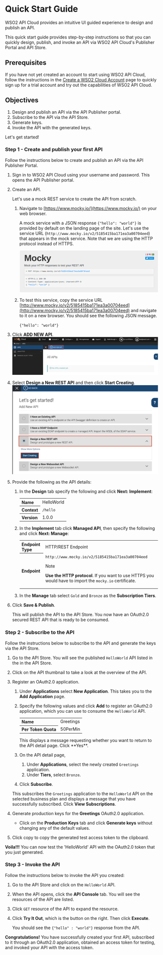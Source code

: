 # Quick Start Guide

WSO2 API Cloud provides an intuitive UI guided experience to design and publish an API.

This quick start guide provides step-by-step instructions so that you can quickly design, publish, and invoke an API via WSO2 API Cloud's Publisher Portal and API Store.

## Prerequisites

If you have not yet created an account to start using WSO2 API Cloud, follow the instructions in the [Create a WSO2 Cloud Account](../create-a-wso2-cloud-account) page to quickly sign up for a trial account and try out the capabilities of WSO2 API Cloud. 


## Objectives

1. Design and publish an API via the API Publisher portal.
2. Subscribe to the API via the API Store.
3. Generate keys.
4. Invoke the API with the generated keys.


Let's get started!

### Step 1 - Create and publish your first API

Follow the instructions below to create and publish an API via the API Publisher Portal.

1. Sign in to WSO2 API Cloud using your username and password. This opens the API Publisher portal.                                             

2. Create an API.

     Let's use a mock REST service to create the API from scratch.
 
     1. Navigate to [https://www.mocky.io/](https://www.mocky.io/) on your web browser. 
             
         A mock service with a JSON response `{"hello": "world"}`  is provided by default on the landing page of the site. Let's use the  service URL (`http://www.mocky.io/v2/5185415ba171ea3a00704eed`) that appears in the mock service. Note that we are using the HTTP protocol instead of HTTPS.

        ![](../assets/img/qsg/mocky-io.png)
         
     2. To test this service, copy the service URL [http://www.mocky.io/v2/5185415ba171ea3a00704eed](http://www.mocky.io/v2/5185415ba171ea3a00704eed) and navigate to it on a new browser. You should see the following JSON message.
            
         `{"hello": "world"}`
    
3. Click **ADD NEW API**.
 ![](../assets/img/qsg/api-publisher.png)    

4. Select **Design a New REST API** and then click **Start Creating**.
 ![](../assets/img/qsg/design-a-new-rest-api.png)

5. Provide the following as the API details:

     1. In the **Design** tab specify the following and click **Next: Implement**:

         <table>
         <tr> 
         <th>
         Name
         </th>
         <td>
         HelloWorld
         </td>
         </tr>
         <tr> 
         <th>Context
         </th>
         <td><code>/hello</code>
         </td>
         </tr>
         <tr> 
         <th>Version
         </th>
         <td>1.0.0
         </td>
         </tr>
         </table>

     2. In the **Implement** tab click **Managed API**, then specify the following and click **Next: Manage**:
   
         <table>
         <tr> 
         <th>Endpoint Type
         </th>
         <td>HTTP/REST Endpoint
         </td>
         </tr>
         <tr> 
         <th>Endpoint
         </th>
         <td><code>http://www.mocky.io/v2/5185415ba171ea3a00704eed</code>
         <div class="admonition note">
         <p class="admonition-title">Note</p>
         <p><b>Use the HTTP protocol</b>. If you want to use HTTPS you would have to import the <code>mocky.io</code> certificate.</p>
         </div> 
         </td>
         </tr>
         </table>

     3. In the **Manage** tab select `Gold` and `Bronze` as the **Subscription Tiers**.

        
6. Click **Save & Publish**. 

     This will publish the API to the API Store. You now have an OAuth2.0 secured REST API that is ready to be consumed.

<a name="subscribe"></a>

### Step 2 - Subscribe to the API

Follow the instructions below to subscribe to the API and generate the keys via the API Store.

1. Go to the API Store. You will see the published `HelloWorld` API listed in the in the API Store.

2. Click on the API thumbnail to take a look at the overview of the API. 

3. Register an OAuth2.0 application.

    1. Under **Applications** select **New Application**. This takes you to the **Add Application** page. 
    
    2. Specify the following values and click **Add** to register an OAuth2.0 application, which you can use to consume the `HelloWorld` API.
    
         <table>
         <tr> 
         <th>
         Name
         </th>
         <td>
         Greetings
         </td>
         </tr>
         <tr> 
         <th>Per Token Quota
         </th>
         <td>50PerMin
         </td>
         </tr>
         </table>
       This displays a message requesting whether you want to return to the API detail page. Click **Yes**. 

     3. On the API detail page, 
         1. Under **Applications**, select the newly created `Greetings` application.
         2. Under **Tiers**, select `Bronze`. 
     
     4. Click **Subscribe**.
        
     This subscribes the `Greetings` application to the `HelloWorld` API on the selected business plan and displays a message that you have successfully subscribed. Click **View Subscriptions**.


4. Generate production keys for the **Greetings** OAuth2.0 application.

    - Click on the **Production Keys** tab and click **Generate keys** without changing any of the default values.

5. Click copy to copy the generated test access token to the clipboard.


 **Voila!!!** You can now test the 'HelloWorld' API with the OAuth2.0 token that you just generated. 

<a name="invoke"></a>

### Step 3 - Invoke the API

Follow the instructions below to invoke the API you created:

1. Go to the API Store and click on the `HelloWorld` API.

2. When the API opens, click the **API Console** tab. You will see the resources of the API are listed. 

2. Click `GET` resource of the API to expand the resource. 

5. Click **Try It Out**, which is the button on the right. Then click **Execute**.  

     You should see the `{"hello" : "world"}` response from the API.  

__Congratulations!__ You have successfully created your first API, subscribed to it through an OAuth2.0 application, obtained an access token for testing, and invoked your API with the access token.  
